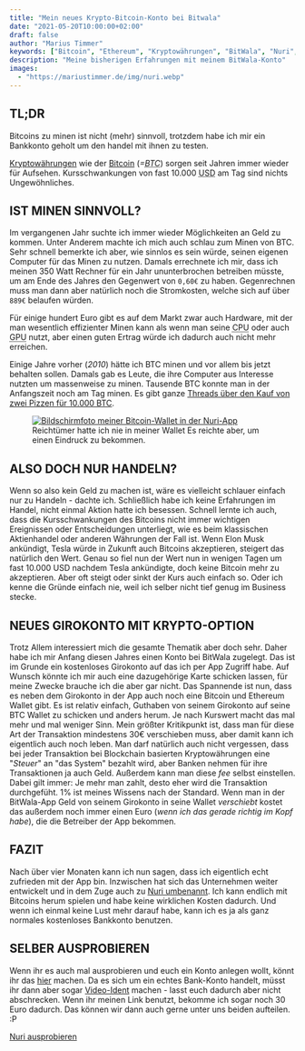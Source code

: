 ```yaml
---
title: "Mein neues Krypto-Bitcoin-Konto bei Bitwala"
date: "2021-05-20T10:00:00+02:00"
draft: false
author: "Marius Timmer"
keywords: ["Bitcoin", "Ethereum", "Kryptowährungen", "BitWala", "Nuri", "Girokonto", "Minen", "Handel", "Trading"]
description: "Meine bisherigen Erfahrungen mit meinem BitWala-Konto"
images:
  - "https://mariustimmer.de/img/nuri.webp"
---
```


TL;DR
-----
<summary>
	Bitcoins zu minen ist nicht (mehr) sinnvoll, trotzdem habe ich mir ein Bankkonto geholt um den handel mit ihnen zu testen.
</summary>

[Kryptowährungen](https://de.wikipedia.org/wiki/Kryptow%C3%A4hrung) wie der [Bitcoin](https://de.wikipedia.org/wiki/Bitcoin) (_=<abbr title="Bitcoin">BTC</abbr>_) sorgen seit Jahren immer wieder für Aufsehen. Kursschwankungen von fast 10.000 <abbr title="US Dollar">USD</abbr> am Tag sind nichts Ungewöhnliches.


IST MINEN SINNVOLL?
-------------------
Im vergangenen Jahr suchte ich immer wieder Möglichkeiten an Geld zu kommen. Unter Anderem machte ich mich auch schlau zum Minen von BTC. Sehr schnell bemerkte ich aber, wie sinnlos es sein würde, seinen eigenen Computer für das Minen zu nutzen. Damals errechnete ich mir, dass ich meinen 350 Watt Rechner für ein Jahr ununterbrochen betreiben müsste, um am Ende des Jahres den Gegenwert von `0,60€` zu haben. Gegenrechnen muss man dann aber natürlich noch die Stromkosten, welche sich auf über `889€` belaufen würden.

Für einige hundert Euro gibt es auf dem Markt zwar auch Hardware, mit der man wesentlich effizienter Minen kann als wenn man seine <abbr title="Prozessor">CPU</abbr> oder auch <abbr title="Grafik-Prozessor">GPU</abbr> nutzt, aber einen guten Ertrag würde ich dadurch auch nicht mehr erreichen.

Einige Jahre vorher (_2010_) hätte ich BTC minen und vor allem bis jetzt behalten sollen. Damals gab es Leute, die ihre Computer aus Interesse nutzten um massenweise zu minen. Tausende BTC konnte man in der Anfangszeit noch am Tag minen. Es gibt ganze [Threads über den Kauf von zwei Pizzen für 10.000 BTC](https://bitcointalk.org/index.php?topic=137.0).

<figure role="group" class="right col3">
    <a href="https://app.nuri.com/r/D9MM-UK9B" target="_blank">
		<img
	        alt="Bildschirmfoto meiner Bitcoin-Wallet in der Nuri-App"
	        srcset="/img/nuri_small.webp 480w,
	                /img/nuri.webp       640w"
	        src="/img/nuri.webp"
	        />
	</a>
    <figcaption>Reichtümer hatte ich nie in meiner Wallet Es reichte aber, um einen Eindruck zu bekommen.</figcaption>
</figure>


ALSO DOCH NUR HANDELN?
----------------------
Wenn so also kein Geld zu machen ist, wäre es vielleicht schlauer einfach nur zu Handeln - dachte ich. Schließlich habe ich keine Erfahrungen im Handel, nicht einmal Aktion hatte ich besessen. Schnell lernte ich auch, dass die Kursschwankungen des Bitcoins nicht immer wichtigen Ereignissen oder Entscheidungen unterliegt, wie es beim klassischen Aktienhandel oder anderen Währungen der Fall ist. Wenn Elon Musk ankündigt, Tesla würde in Zukunft auch Bitcoins akzeptieren, steigert das natürlich den Wert. Genau so fiel nun der Wert nun in wenigen Tagen um fast 10.000 USD nachdem Tesla ankündigte, doch keine Bitcoin mehr zu akzeptieren. Aber oft steigt oder sinkt der Kurs auch einfach so. Oder ich kenne die Gründe einfach nie, weil ich selber nicht tief genug im Business stecke.


NEUES GIROKONTO MIT KRYPTO-OPTION
---------------------------------
Trotz Allem interessiert mich die gesamte Thematik aber doch sehr. Daher habe ich mir Anfang diesen Jahres einen Konto bei BitWala zugelegt. Das ist im Grunde ein kostenloses Girokonto auf das ich per App Zugriff habe. Auf Wunsch könnte ich mir auch eine dazugehörige Karte schicken lassen, für meine Zwecke brauche ich die aber gar nicht. Das Spannende ist nun, dass es neben dem Girokonto in der App auch noch eine Bitcoin und Ethereum Wallet gibt. Es ist relativ einfach, Guthaben von seinem Girokonto auf seine BTC Wallet zu schicken und anders herum. Je nach Kurswert macht das mal mehr und mal weniger Sinn. Mein größter Kritikpunkt ist, dass man für diese Art der Transaktion mindestens 30€ verschieben muss, aber damit kann ich eigentlich auch noch leben. Man darf natürlich auch nicht vergessen, dass bei jeder Transaktion bei Blockchain basierten Kryptowährungen eine "_Steuer_" an "das System" bezahlt wird, aber Banken nehmen für ihre Transaktionen ja auch Geld. Außerdem kann man diese _fee_ selbst einstellen. Dabei gilt immer: Je mehr man zahlt, desto eher wird die Transaktion durchgefüht. 1% ist meines Wissens nach der Standard. Wenn man in der BitWala-App Geld von seinem Girokonto in seine Wallet _verschiebt_ kostet das außerdem noch immer einen Euro (_wenn ich das gerade richtig im Kopf habe_), die die Betreiber der App bekommen.


FAZIT
-----
Nach über vier Monaten kann ich nun sagen, dass ich eigentlich echt zufrieden mit der App bin. Inzwischen hat sich das Unternehmen weiter entwickelt und in dem Zuge auch zu [Nuri umbenannt](https://nuri.com/blog/meet-nuri/). Ich kann endlich mit Bitcoins herum spielen und habe keine wirklichen Kosten dadurch. Und wenn ich einmal keine Lust mehr darauf habe, kann ich es ja als ganz normales kostenloses Bankkonto benutzen.


SELBER AUSPROBIEREN
-------------------
Wenn ihr es auch mal ausprobieren und euch ein Konto anlegen wollt, könnt ihr das <a href="https://app.nuri.com/r/D9MM-UK9B" target="_blank" title="Konto anlegen">hier</a> machen. Da es sich um ein echtes Bank-Konto handelt, müsst ihr dann aber sogar [Video-Ident](https://de.wikipedia.org/wiki/Videoident) machen - lasst euch dadurch aber nicht abschrecken. Wenn ihr meinen Link benutzt, bekomme ich sogar noch 30 Euro dadurch. Das können wir dann auch gerne unter uns beiden aufteilen. :P

<a href="https://app.nuri.com/r/D9MM-UK9B" target="_blank">Nuri ausprobieren</a>
